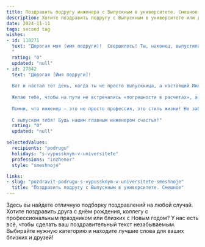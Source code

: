 ```yaml
---
title: Поздравить подругу инженера с Выпускным в университете. Смешное
description: Хотите поздравить подругу с Выпускным в университете или другим праздником? Наш ИИ создаст незабываемое поздравление, а вы обязательно выделитесь среди других.  
date: 2024-11-11
tags: second tag
wishes:
- id: 118271
  text: "Дорогая моя (имя подруги)!  Свершилось! Ты, наконец, выпустилась из университета и теперь официально можешь называть себя инженером!  Поздравляю!  Представляю, как теперь будут трепетать перед твоим гением все гайки, болты и прочие механизмы.  Пусть твоя жизнь будет такой же продуманной и  отлаженной, как твоё дипломное проектирование (ну, почти такой же!).  Готовься к взлёту,  только не забудь пристегнуть ремни, а то  с твоим-то инженерным складом ума,  вдруг изобретёшь телепорт, да случайно телепортируешься на Марс!  Удачи тебе, мой железный друг!
  "
  rating: "0"
  updated: "null"
- id: 27842
  text: "Дорогая [Имя подруги]!
  
  Вот и настал тот день, когда ты не просто выпускница, а настоящий Инженер! Поздравляю тебя с этим невероятным событием! Теперь ты вольна строить не только грандиозные мосты и небоскрёбы, но и планы на жизнь!
  
  Желаю тебе, чтобы на пути не встречались «погрешности в расчетах», а если и встретятся, то чтобы они были такими же смешными, как твои шутки о нелепых конструкции в офисах! Пусть каждый новый проект приносит радость, а сложные задачи решаются с легкостью, как будто ты решаешь кроссворд с загадками из «Крокодила».
  
  Помни, что инженер — это не просто профессия, это стиль жизни! Не забудь использовать полученные навыки для проектирования идеального счастья, и пусть конечный результат окажется запланированным в 10 раз лучше!
  
  С выпуском тебя! Будь нашим главным инженером счастья!"
  rating: "0"
  updated: "null"

selectedValues:
  recipients: "podrugu"
  holidays: "s-vypussknym-v-universitete"
  professions: "inzhener"
  style: "smeshnoje"

links:
- slug: "pozdravit-podrugu-s-vypussknym-v-universitete-smeshnoje"
  title: "Поздравить подругу с Выпускным в университете. Смешное"
---
```


Здесь вы найдете отличную подборку поздравлений на любой случай.
Хотите поздравить друга с днём рождения, коллегу с профессиональным праздником или близких с Новым годом? У нас есть всё, чтобы сделать ваш поздравительный текст незабываемым. Выбирайте нужную категорию и находите лучшие слова для ваших близких и друзей!

